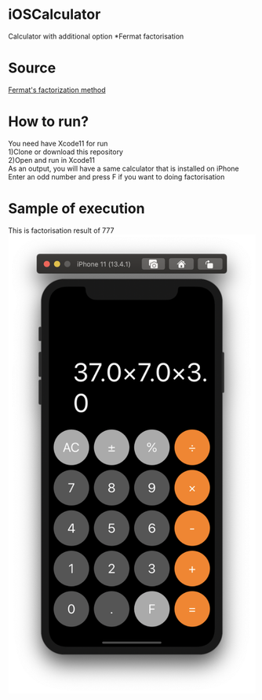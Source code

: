 # iOSCalculator
Calculator with additional option *Fermat factorisation

# Source
[Fermat's factorization method](https://en.wikipedia.org/wiki/Fermat%27s_factorization_method "Wikipedia")

# How to run?
You need have Xcode11 for run   
1)Clone or download this repository  
2)Open and run in Xcode11  
As an output, you will have a same calculator that is installed on iPhone  
Enter an odd number and press F if you want to doing factorisation     

# Sample of execution 
This is factorisation result of 777  
![alt-text](https://github.com/AleksandrTolstoy/iOSCalculator/blob/master/sample.png)
